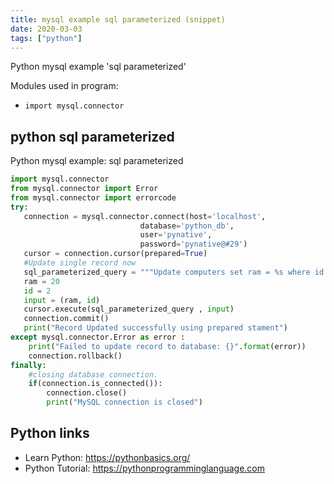 ```yaml
---
title: mysql example sql parameterized (snippet)
date: 2020-03-03
tags: ["python"]
---
```

Python mysql example 'sql parameterized'


Modules used in program: 
* `import mysql.connector`

## python sql parameterized

Python mysql example: sql parameterized

```python
import mysql.connector
from mysql.connector import Error
from mysql.connector import errorcode
try:
   connection = mysql.connector.connect(host='localhost',
                             database='python_db',
                             user='pynative',
                             password='pynative@#29')
   cursor = connection.cursor(prepared=True)
   #Update single record now
   sql_parameterized_query = """Update computers set ram = %s where id = %s"""
   ram = 20
   id = 2
   input = (ram, id)
   cursor.execute(sql_parameterized_query , input)
   connection.commit()
   print("Record Updated successfully using prepared stament")
except mysql.connector.Error as error :
    print("Failed to update record to database: {}".format(error))
    connection.rollback()
finally:
    #closing database connection.
    if(connection.is_connected()):
        connection.close()
        print("MySQL connection is closed")

```

## Python links

- Learn Python: https://pythonbasics.org/
- Python Tutorial: https://pythonprogramminglanguage.com
